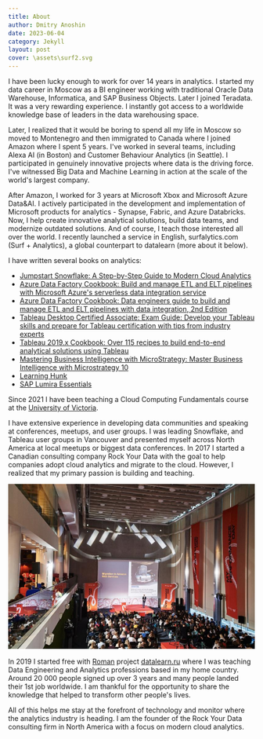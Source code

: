 ```yaml
---
title: About 
author: Dmitry Anoshin
date: 2023-06-04
category: Jekyll
layout: post
cover: \assets\surf2.svg
---
```


I have been lucky enough to work for over 14 years in analytics. I started my data career in Moscow as a BI engineer working with traditional Oracle Data Warehouse, Informatica, and SAP Business Objects. Later I joined Teradata. It was a very rewarding experience. I instantly got access to a worldwide knowledge base of leaders in the data warehousing space. 

Later, I realized that it would be boring to spend all my life in Moscow so moved to Montenegro and then immigrated to Canada where I joined Amazon where I spent 5 years. I've worked in several teams, including Alexa AI (in Boston) and Customer Behaviour Analytics (in Seattle). I participated in genuinely innovative projects where data is the driving force. I've witnessed Big Data and Machine Learning in action at the scale of the world's largest company. 

After Amazon, I worked for 3 years at Microsoft Xbox and Microsoft Azure Data&AI. I actively participated in the development and implementation of Microsoft products for analytics - Synapse, Fabric, and Azure Databricks. Now, I help create innovative analytical solutions, build data teams, and modernize outdated solutions. And of course, I teach those interested all over the world. I recently launched a service in English, surfalytics.com (Surf + Analytics), a global counterpart to datalearn (more about it below).

I have written several books on analytics:
- [Jumpstart Snowflake: A Step-by-Step Guide to Modern Cloud Analytics](https://www.amazon.com/Jumpstart-Snowflake-Step-Step-Analytics/dp/1484253272/ref=sr_1_1?crid=38JGF0SM61I5E&keywords=dmitry+anoshin&qid=1692685268&sprefix=dmitry+anoshin%2Caps%2C153&sr=8-1)
- [Azure Data Factory Cookbook: Build and manage ETL and ELT pipelines with Microsoft Azure's serverless data integration service](https://www.amazon.com/Azure-Data-Factory-Cookbook-integration/dp/1800565291/ref=sr_1_2?crid=38JGF0SM61I5E&keywords=dmitry+anoshin&qid=1692685311&sprefix=dmitry+anoshin%2Caps%2C153&sr=8-2)
- [Azure Data Factory Cookbook: Data engineers guide to build and manage ETL and ELT pipelines with data integration, 2nd Edition](https://www.amazon.com/Azure-Data-Factory-Cookbook-integration-ebook/dp/B0CD7ZHC3M/ref=sr_1_8?crid=38JGF0SM61I5E&keywords=dmitry+anoshin&qid=1692685311&sprefix=dmitry+anoshin%2Caps%2C153&sr=8-8)
- [Tableau Desktop Certified Associate: Exam Guide: Develop your Tableau skills and prepare for Tableau certification with tips from industry experts](https://www.amazon.com/Tableau-Desktop-Certified-Associate-certification/dp/1838984135/ref=sr_1_4?crid=38JGF0SM61I5E&keywords=dmitry+anoshin&qid=1692685311&sprefix=dmitry+anoshin%2Caps%2C153&sr=8-4)
- [Tableau 2019.x Cookbook: Over 115 recipes to build end-to-end analytical solutions using Tableau](https://www.amazon.com/Tableau-2019-x-Cookbook-end-end-ebook/dp/B07KSXD69Z/ref=sr_1_5?crid=38JGF0SM61I5E&keywords=dmitry+anoshin&qid=1692685311&sprefix=dmitry+anoshin%2Caps%2C153&sr=8-5)
- [Mastering Business Intelligence with MicroStrategy: Master Business Intelligence with Microstrategy 10](https://www.amazon.com/Mastering-Business-Intelligence-MicroStrategy-Anoshin-ebook/dp/B01DPR2EL2/ref=sr_1_3?crid=38JGF0SM61I5E&keywords=dmitry+anoshin&qid=1692685311&sprefix=dmitry+anoshin%2Caps%2C153&sr=8-3)
- [Learning Hunk](https://www.amazon.com/Learning-Hunk-Dmitry-Anoshin-ebook/dp/B010DY80MM/ref=sr_1_7?crid=38JGF0SM61I5E&keywords=dmitry+anoshin&qid=1692685311&sprefix=dmitry+anoshin%2Caps%2C153&sr=8-7)
- [SAP Lumira Essentials](https://www.amazon.com/SAP-Lumira-Essentials-Dmitry-Anoshin-ebook/dp/B014WIPC58/ref=sr_1_6?crid=38JGF0SM61I5E&keywords=dmitry+anoshin&qid=1692685311&sprefix=dmitry+anoshin%2Caps%2C153&sr=8-6)

Since 2021 I have been teaching a Cloud Computing Fundamentals course at the [University of Victoria](https://www.uvic.ca/).

I have extensive experience in developing data communities and speaking at conferences, meetups, and user groups. I was leading Snowflake, and Tableau user groups in Vancouver and presented myself across North America at local meetups or biggest data conferences. In 2017 I started a Canadian consulting company Rock Your Data with the goal to help companies adopt cloud analytics and migrate to the cloud. However, I realized that my primary passion is building and teaching.

![Telling about Cloud Analytics benefits](/assets/presentation.jpeg "Telling about Cloud Analytics benefits")

In 2019 I started free with [Roman](https://www.linkedin.com/in/roman-ponomarev-620abbb1/) project [datalearn.ru](https://datalearn.ru) where I was teaching Data Engineering and Analytics professions based in my home country. Around 20 000 people signed up over 3 years and many people landed their 1st job worldwide. I am thankful for the opportunity to share the knowledge that helped to transform other people's lives.

All of this helps me stay at the forefront of technology and monitor where the analytics industry is heading. I am the founder of the Rock Your Data consulting firm in North America with a focus on modern cloud analytics.
